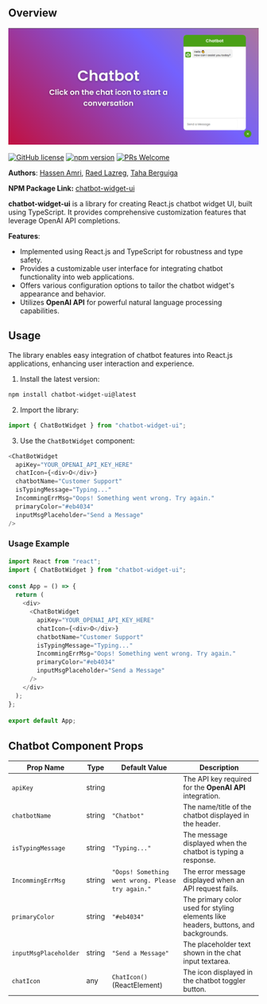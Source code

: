 ## Overview

![Chatbot Demo](./chatbot.png)

[![GitHub license](https://img.shields.io/badge/license-MIT-blue.svg)]() [![npm version](https://img.shields.io/badge/npm-v1.0.5-green)](https://www.npmjs.com/package/chatbot-widget-ui) [![PRs Welcome](https://img.shields.io/badge/PRs-welcome-brightgreen.svg)]()

**Authors**: [Hassen Amri](https://www.linkedin.com/in/hassenamri005/), [Raed Lazreg](https://www.linkedin.com/in/raid-lazreg-61378127a/), [Taha Berguiga](https://www.linkedin.com/in/taha-berguiga/)

**NPM Package Link:**
[chatbot-widget-ui](https://www.npmjs.com/package/chatbot-widget-ui)

**chatbot-widget-ui** is a library for creating React.js chatbot widget UI, built using TypeScript. It provides comprehensive customization features that leverage OpenAI API completions.

**Features**:

- Implemented using React.js and TypeScript for robustness and type safety.
- Provides a customizable user interface for integrating chatbot functionality into web applications.
- Offers various configuration options to tailor the chatbot widget's appearance and behavior.
- Utilizes **OpenAI API** for powerful natural language processing capabilities.

## Usage

The library enables easy integration of chatbot features into React.js applications, enhancing user interaction and experience.

1. Install the latest version:

```bash
npm install chatbot-widget-ui@latest
```

2. Import the library:

```javascript
import { ChatBotWidget } from "chatbot-widget-ui";
```

3. Use the `ChatBotWidget` component:

```javascript
<ChatBotWidget
  apiKey="YOUR_OPENAI_API_KEY_HERE"
  chatIcon={<div>O</div>}
  chatbotName="Customer Support"
  isTypingMessage="Typing..."
  IncommingErrMsg="Oops! Something went wrong. Try again."
  primaryColor="#eb4034"
  inputMsgPlaceholder="Send a Message"
/>
```

### Usage Example

```javascript
import React from "react";
import { ChatBotWidget } from "chatbot-widget-ui";

const App = () => {
  return (
    <div>
      <ChatBotWidget
        apiKey="YOUR_OPENAI_API_KEY_HERE"
        chatIcon={<div>O</div>}
        chatbotName="Customer Support"
        isTypingMessage="Typing..."
        IncommingErrMsg="Oops! Something went wrong. Try again."
        primaryColor="#eb4034"
        inputMsgPlaceholder="Send a Message"
      />
    </div>
  );
};

export default App;
```

## Chatbot Component Props

| Prop Name             | Type   | Default Value                                     | Description                                                                         |
| --------------------- | ------ | ------------------------------------------------- | ----------------------------------------------------------------------------------- |
| `apiKey`              | string |                                                   | The API key required for the **OpenAI API** integration.                            |
| `chatbotName`         | string | `"Chatbot"`                                       | The name/title of the chatbot displayed in the header.                              |
| `isTypingMessage`     | string | `"Typing..."`                                     | The message displayed when the chatbot is typing a response.                        |
| `IncommingErrMsg`     | string | `"Oops! Something went wrong. Please try again."` | The error message displayed when an API request fails.                              |
| `primaryColor`        | string | `"#eb4034"`                                       | The primary color used for styling elements like headers, buttons, and backgrounds. |
| `inputMsgPlaceholder` | string | `"Send a Message"`                                | The placeholder text shown in the chat input textarea.                              |
| `chatIcon`            | any    | `ChatIcon()` (ReactElement)                       | The icon displayed in the chatbot toggler button.                                   |
